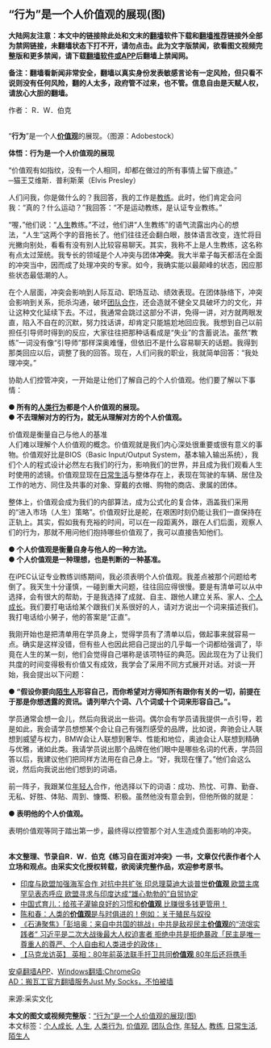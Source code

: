  <h2>“行为”是一个人价值观的展现(图)</h2> <p class="notice"><b>大陆网友注意：本文中的链接除此处和文末的<a href="https://github.com/bannedbook/fanqiang" >翻墙</a>软件下载和<a href="https://github.com/killgcd/justmysocks/blob/master/README.md">翻墙推荐</a>链接外全部为禁网链接，未翻墙状态下打不开，请勿点击。此为文字版禁闻，欲看图文视频完整版和更多禁闻，请下载<a href="https://github.com/bannedbook/fanqiang">翻墙软件或APP</a>后翻墙上禁闻网。</p><p>备注：翻墙看新闻非常安全，翻墙以真实身份发表敏感言论有一定风险，但只看不说则没有任何风险，翻的人太多，政府管不过来，也不管。信息自由是天赋人权，请放心大胆的翻墙。</b></p>  <div class="entry"> <p>作者： R．W．伯克</p> <p><br />“<strong>行为</strong>”是一个人<strong><a href="https://www.bannedbook.org/bnews/tag/%E4%BB%B7%E5%80%BC%E8%A7%82/" class="st_tag internal_tag" rel="tag" title="标签 价值观 下的日志">价值观</a></strong>的展现。（图源：Adobestock） </p> <p><strong>体悟：行为是一个人价值观的展现</strong> </p> <p>“价值观有如指纹，没有一个人相同，却都在做过的所有事情上留下痕迹。”<br />─猫王艾维斯．普利斯莱（Elvis Presley）</p> <p>人们问我，你是做什么的？我回答，我的工作是<a href="https://www.bannedbook.org/bnews/tag/%E6%95%99%E7%BB%83/" class="st_tag internal_tag" rel="tag" title="标签 教练 下的日志">教练</a>。此时，他们肯定会问我：“真的？什么运动？”我回答：“不是运动教练，是认证专业教练。”</p>  <p>“喔，”他们说：“<a href="https://www.bannedbook.org/bnews/tag/%E4%BA%BA%E7%94%9F/" class="st_tag internal_tag" rel="tag" title="标签 人生 下的日志">人生</a>教练。”不过，他们讲“人生教练”的语气流露出内心的想法，“人生”这两个字的音拖长了。他们往往还会翻白眼，肢体语言改变，连忙将目光撇向别处，看看有没有别人比较容易聊天。其实，我称不上是人生教练，这名称有点太过笼统。我专长的领域是个人冲突与团体<strong>冲突</strong>。我大半辈子每天都活在全面的冲突当中，因而成了处理冲突的专家。如今，我确实能以最颠峰的状态，因应那些状态最低潮的人。</p> <p>在个人层面，冲突会影响到人际互动、职场互动、绩效表现。在团体脉络下，冲突会影响到关系，扼杀沟通，破坏<a href="https://www.bannedbook.org/bnews/tag/%E5%9B%A2%E9%98%9F%E5%90%88%E4%BD%9C/" class="st_tag internal_tag" rel="tag" title="标签 团队合作 下的日志">团队合作</a>，还会造就不健全又具破坏力的文化，并让这种文化延续下去。不过，我通常会跳过这部分不讲，免得一讲，对方就两眼发直，陷入不自在的沉默，努力找话讲，却肯定只能尴尬地回应我。我想到自己以前担任引导师时得到的反应，大家往往把那种话看成是“失业”的含蓄说法。虽然“教练”一词没有像“引导师”那样深奥难懂，但依旧不是什么容易聊天的话题。我得到那类回应以后，调整了我的回答。现在，人们问我的职业，我就简单回答：“我处理冲突。”</p> <p>协助人们控管冲突，一开始是让他们了解自己的个人价值观。他们要了解以下事情：</p> <p><strong>● 所有的<a href="https://www.bannedbook.org/bnews/tag/%E4%BA%BA%E7%B1%BB%E8%A1%8C%E4%B8%BA/" class="st_tag internal_tag" rel="tag" title="标签 人类行为 下的日志">人类行为</a>都是个人价值观的展现。<br />● 不去理解对方的行为，就无从理解对方的个人价值观。</strong></p> <p>价值观是衡量自己与他人的基准<br />人们难以理解个人价值观的概念。价值观就是我们内心深处很重要或很有意义的事物。价值观好比是BIOS（Basic Input/Output System，基本输入输出系统），我们个人的程式设计必然左右我们的行为，影响我们的世界，并且成为我们观看人生时使用的滤镜。价值观显现在<a href="https://www.bannedbook.org/bnews/tag/%e6%97%a5%e5%b8%b8%e7%94%9f%e6%b4%bb/" class="st_tag internal_tag" rel="tag" title="标签 日常生活 下的日志">日常生活</a>与整体存在上，表现在驾驶的车辆、居住及工作的地方、同住及共事的对象、穿戴的衣帽、购物的商店、隶属的团体。</p>  <p>整体上，价值观会成为我们的内部算法，成为公式化的复合体，涵盖我们采用的“进入市场（人生）策略”。价值观好比是舵，在艰困时刻仍能让我们一直保持在正轨上。其实，假如我有充裕的时间，可以在一段距离外，跟在人们后面，观察人们的行为，那就不用问他们抱持哪些价值观了，我可以直接告知他们。</p> <p><strong>● 个人价值观是衡量自身与他人的一种方法。<br />● 个人价值观是一种理想，也是判断的一种基准。</strong></p> <p>在iPEC认证专业教练训练期间，我必须表明个人价值观。我差点被那个问题给考倒了。我天生十分谨慎，一碰到重大问题，往往回应得很慢。要是有清单可以从中选择，会有很大的帮助，于是我选择了成就、自主、跟他人建立关系、家人、<a href="https://www.bannedbook.org/bnews/tag/%E4%B8%AA%E4%BA%BA%E6%88%90%E9%95%BF/" class="st_tag internal_tag" rel="tag" title="标签 个人成长 下的日志">个人成长</a>。我们要打电话给某个跟我们关系很好的人，请对方说出一个词来描述我们。我打电话给小舅子，他的答案是“正直”。</p> <p>我刚开始也是把清单用在学员身上，觉得学员有了清单以后，做起事来就容易一点。确实是这样没错，但有些人也因此把自己提出的几乎每一个词都给强调了，毕竟在人生的某一刻，他们会觉得自己堪称是该项特征的典范。因此现在为了让我们共度的时间变得极有价值又有成效，我学会了采用不同方式展开对话。对谈一开始，我会提出以下问题：</p> <p><strong>● “假设你要向<a href="https://www.bannedbook.org/bnews/tag/%e9%99%8c%e7%94%9f%e4%ba%ba/" class="st_tag internal_tag" rel="tag" title="标签 陌生人 下的日志">陌生人</a>形容自己，而你希望对方得知所有跟你有关的一切，前提在于那是你想透露的资讯。请列举六个词、八个词或十个词来形容自己。”。</strong></p>  <p>学员通常会想一会儿，然后向我说出一些词。偶尔会有学员请我提供一点引导，若是如此，我会请学员想想某个会让自己有强烈感受的品牌，比如说，奔驰会让人联想到威望与权力，BMW会让人联想到奢华、性能和地位，奥迪会让人联想到精确与优雅，诸如此类。我请学员说出那个品牌在他们眼中是哪些名词的代表，学员回答以后，我建议他们把同样方法用在自己身上。“好，我现在懂了。”他们会这么说，然后向我说出他们想到的词语。</p> <p>前一阵子，我跟某位<a href="https://www.bannedbook.org/bnews/tag/%e5%b9%b4%e8%bd%bb%e4%ba%ba/" class="st_tag internal_tag" rel="tag" title="标签 年轻人 下的日志">年轻人</a>合作，他选择以下的词语：成功、热忱、可靠、勤奋、无私、好胜、体贴、周到、慷慨、积极。虽然他没有意会到，但他所做的就是：</p> <p><strong>● 表明他的个人价值观。</strong></p> <p>表明价值观等同于踏出第一步，最终得以控管那个对人生造成负面影响的冲突。<br />&nbsp;</p> <p><strong>本文整理、节录自R．W．伯克《练习自在面对冲突》一书，文章仅代表作者个人立场和观点。由采实文化授权转载，欲阅读完整作品，欢迎参考原书。</strong></p>  <p></center> </p> <ul class='op-related-articles' title='相关阅读'> <li><a href='https://www.bannedbook.org/bnews/comments/20200717/1362264.html' target='_blank'>印度与欧盟加强海军合作 对抗中共扩张 印总理莫迪大谈普世<b>价值观</b> 欧盟主席罕见表态呼应 欧盟寻求与印度达成“雄心勃勃的”自贸协定</a></li> <li><a href='https://www.bannedbook.org/bnews/lifebaike/20200715/1361276.html' target='_blank'>中国式育儿：给孩子灌输良好的习惯和<b>价值观</b> 比赚很多钱更管用！</a></li> <li><a href='https://www.bannedbook.org/bnews/baitai/20200709/1357926.html' target='_blank'>陈和春：人类的<b>价值观</b>是与时俱进的！例如：关于殖民与奴役</a></li> <li><a href='https://www.bannedbook.org/bnews/bannedvideo/20200621/1348002.html' target='_blank'>《石涛聚焦》「彭培奥：来自中共国的挑战」中共是敌视民主<b>价值观</b>的“流氓实践者“ 习近平是二次大战後最大人权迫害者 拒绝中共是拒绝暴政「民主是唯一尊重人的尊严、个人自由和人类进步的政体」 </a></li> <li><a href='https://www.bannedbook.org/bnews/comments/20200619/1347074.html' target='_blank'>【马克龙访英】 英相：80年前英法联手扞卫共同<b>价值观</b>  80年后还将携手</a></li> </ul> <div class="texttj"> <a href="https://github.com/bannedbook/fanqiang/wiki/%E7%A6%81%E9%97%BB%E7%BD%91%E5%AE%89%E5%8D%93%E7%BF%BB%E5%A2%99%E6%96%B0%E9%97%BBAPP" target="_blank">安卓翻墙APP</a>、<a href="https://github.com/bannedbook/fanqiang/wiki/Chrome%E4%B8%80%E9%94%AE%E7%BF%BB%E5%A2%99%E5%8C%85" target="_blank">Windows翻墙:ChromeGo</a><br/> <a href="https://github.com/killgcd/justmysocks/blob/master/README.md" target="_blank">AD：搬瓦工官方翻墙服务Just My Socks，不怕被墙</a> </div><p>来源:采实文化</p><a name='sharetosocial'></a>         <div><b>本文的图文或视频完整版</b>：<a href='https://www.bannedbook.org/bnews/comments/20200717/1362412.html'>“行为”是一个人价值观的展现(图)</a></div>  </div><!--END ENTRY--> <div class="postfooter"> <div>本文标签：<a href="https://www.bannedbook.org/bnews/tag/%E4%B8%AA%E4%BA%BA%E6%88%90%E9%95%BF/" rel="tag">个人成长</a>, <a href="https://www.bannedbook.org/bnews/tag/%E4%BA%BA%E7%94%9F/" rel="tag">人生</a>, <a href="https://www.bannedbook.org/bnews/tag/%E4%BA%BA%E7%B1%BB%E8%A1%8C%E4%B8%BA/" rel="tag">人类行为</a>, <a href="https://www.bannedbook.org/bnews/tag/%E4%BB%B7%E5%80%BC%E8%A7%82/" rel="tag">价值观</a>, <a href="https://www.bannedbook.org/bnews/tag/%E5%9B%A2%E9%98%9F%E5%90%88%E4%BD%9C/" rel="tag">团队合作</a>, <a href="https://www.bannedbook.org/bnews/tag/%e5%b9%b4%e8%bd%bb%e4%ba%ba/" rel="tag">年轻人</a>, <a href="https://www.bannedbook.org/bnews/tag/%E6%95%99%E7%BB%83/" rel="tag">教练</a>, <a href="https://www.bannedbook.org/bnews/tag/%e6%97%a5%e5%b8%b8%e7%94%9f%e6%b4%bb/" rel="tag">日常生活</a>, <a href="https://www.bannedbook.org/bnews/tag/%e9%99%8c%e7%94%9f%e4%ba%ba/" rel="tag">陌生人</a></div>  </div><!--END POSTFOOTER--> 